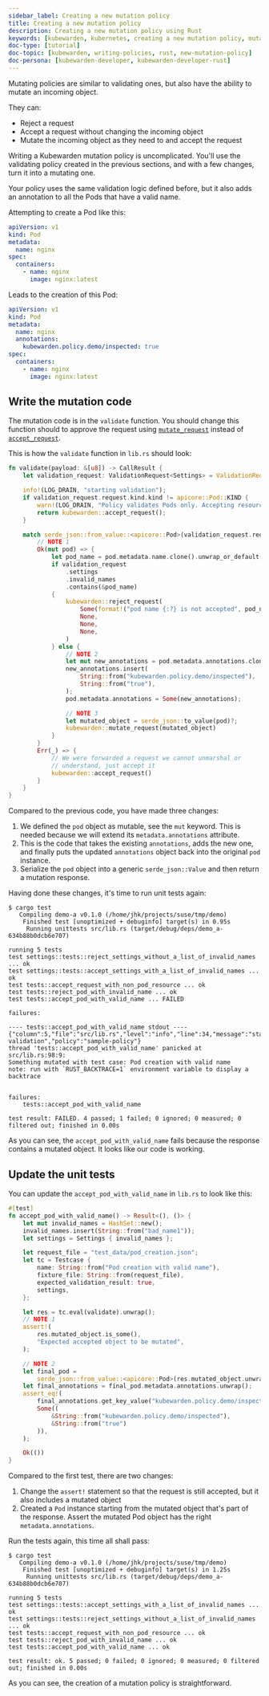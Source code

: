 ```yaml
---
sidebar_label: Creating a new mutation policy
title: Creating a new mutation policy
description: Creating a new mutation policy using Rust
keywords: [kubewarden, kubernetes, creating a new mutation policy, mutation policy, rust]
doc-type: [tutorial]
doc-topic: [kubewarden, writing-policies, rust, new-mutation-policy]
doc-persona: [kubewarden-developer, kubewarden-developer-rust]
---
```


Mutating policies are similar to validating ones,
but also have the ability to mutate an incoming object.

They can:

- Reject a request
- Accept a request without changing the incoming object
- Mutate the incoming object as they need to and accept the request

Writing a Kubewarden mutation policy is uncomplicated.
You'll use the validating policy created in the previous sections,
and with a few changes,
turn it into a mutating one.

Your policy uses the same validation logic defined before,
but it also adds an annotation to all the Pods that have a valid name.

Attempting to create a Pod like this:

```yaml
apiVersion: v1
kind: Pod
metadata:
  name: nginx
spec:
  containers:
    - name: nginx
      image: nginx:latest
```

Leads to the creation of this Pod:

```yaml
apiVersion: v1
kind: Pod
metadata:
  name: nginx
  annotations:
    kubewarden.policy.demo/inspected: true
spec:
  containers:
    - name: nginx
      image: nginx:latest
```

## Write the mutation code

The mutation code is in the `validate` function.
You should change this function should to approve the request using
[`mutate_request`](https://docs.rs/kubewarden-policy-sdk/0.1.0/kubewarden_policy_sdk/fn.mutate_request.html)
instead of
[`accept_request`](https://docs.rs/kubewarden-policy-sdk/0.1.0/kubewarden_policy_sdk/fn.accept_request.html).

This is how the `validate` function in `lib.rs` should look:

```rust showLineNumbers
fn validate(payload: &[u8]) -> CallResult {
    let validation_request: ValidationRequest<Settings> = ValidationRequest::new(payload)?;

    info!(LOG_DRAIN, "starting validation");
    if validation_request.request.kind.kind != apicore::Pod::KIND {
        warn!(LOG_DRAIN, "Policy validates Pods only. Accepting resource"; "kind" => &validation_request.request.kind.kind);
        return kubewarden::accept_request();
    }

    match serde_json::from_value::<apicore::Pod>(validation_request.request.object) {
        // NOTE 1
        Ok(mut pod) => {
            let pod_name = pod.metadata.name.clone().unwrap_or_default();
            if validation_request
                .settings
                .invalid_names
                .contains(&pod_name)
            {
                kubewarden::reject_request(
                    Some(format!("pod name {:?} is not accepted", pod_name)),
                    None,
                    None,
                    None,
                )
            } else {
                // NOTE 2
                let mut new_annotations = pod.metadata.annotations.clone().unwrap_or_default();
                new_annotations.insert(
                    String::from("kubewarden.policy.demo/inspected"),
                    String::from("true"),
                );
                pod.metadata.annotations = Some(new_annotations);

                // NOTE 3
                let mutated_object = serde_json::to_value(pod)?;
                kubewarden::mutate_request(mutated_object)
            }
        }
        Err(_) => {
            // We were forwarded a request we cannot unmarshal or
            // understand, just accept it
            kubewarden::accept_request()
        }
    }
}
```

Compared to the previous code, you have made three changes:

1. We defined the `pod` object as mutable, see the `mut` keyword. This is needed because we will extend its `metadata.annotations` attribute. <!--TODO: How best to describe the use of clone(). -->
2. This is the code that takes the existing `annotations`,
adds the new one, and finally puts the updated `annotations` object back into the original `pod` instance.
3. Serialize the `pod` object into a generic `serde_json::Value` and then return a mutation response.

Having done these changes, it's time to run unit tests again:

```console
$ cargo test
   Compiling demo-a v0.1.0 (/home/jhk/projects/suse/tmp/demo)
    Finished test [unoptimized + debuginfo] target(s) in 0.95s
     Running unittests src/lib.rs (target/debug/deps/demo_a-634b88b0dcb6e707)

running 5 tests
test settings::tests::reject_settings_without_a_list_of_invalid_names ... ok
test settings::tests::accept_settings_with_a_list_of_invalid_names ... ok
test tests::accept_request_with_non_pod_resource ... ok
test tests::reject_pod_with_invalid_name ... ok
test tests::accept_pod_with_valid_name ... FAILED

failures:

---- tests::accept_pod_with_valid_name stdout ----
{"column":5,"file":"src/lib.rs","level":"info","line":34,"message":"starting validation","policy":"sample-policy"}
thread 'tests::accept_pod_with_valid_name' panicked at src/lib.rs:98:9:
Something mutated with test case: Pod creation with valid name
note: run with `RUST_BACKTRACE=1` environment variable to display a backtrace


failures:
    tests::accept_pod_with_valid_name

test result: FAILED. 4 passed; 1 failed; 0 ignored; 0 measured; 0 filtered out; finished in 0.00s
```

As you can see, the `accept_pod_with_valid_name` fails because the response contains a mutated object.
It looks like our code is working.

## Update the unit tests

You can update the `accept_pod_with_valid_name` in `lib.rs` to look like this:

```rust
#[test]
fn accept_pod_with_valid_name() -> Result<(), ()> {
    let mut invalid_names = HashSet::new();
    invalid_names.insert(String::from("bad_name1"));
    let settings = Settings { invalid_names };

    let request_file = "test_data/pod_creation.json";
    let tc = Testcase {
        name: String::from("Pod creation with valid name"),
        fixture_file: String::from(request_file),
        expected_validation_result: true,
        settings,
    };

    let res = tc.eval(validate).unwrap();
    // NOTE 1
    assert!(
        res.mutated_object.is_some(),
        "Expected accepted object to be mutated",
    );

    // NOTE 2
    let final_pod =
        serde_json::from_value::<apicore::Pod>(res.mutated_object.unwrap()).unwrap();
    let final_annotations = final_pod.metadata.annotations.unwrap();
    assert_eq!(
        final_annotations.get_key_value("kubewarden.policy.demo/inspected"),
        Some((
            &String::from("kubewarden.policy.demo/inspected"),
            &String::from("true")
        )),
    );

    Ok(())
}
```

Compared to the first test, there are two changes:

1. Change the `assert!` statement so that the request is still accepted, but it also includes a mutated object
1. Created a `Pod` instance starting from the mutated object that's part of the response.
Assert the mutated Pod object has the right `metadata.annotations`.

Run the tests again, this time all shall pass:

```shell
$ cargo test
   Compiling demo-a v0.1.0 (/home/jhk/projects/suse/tmp/demo)
    Finished test [unoptimized + debuginfo] target(s) in 1.25s
     Running unittests src/lib.rs (target/debug/deps/demo_a-634b88b0dcb6e707)

running 5 tests
test settings::tests::accept_settings_with_a_list_of_invalid_names ... ok
test settings::tests::reject_settings_without_a_list_of_invalid_names ... ok
test tests::accept_request_with_non_pod_resource ... ok
test tests::reject_pod_with_invalid_name ... ok
test tests::accept_pod_with_valid_name ... ok

test result: ok. 5 passed; 0 failed; 0 ignored; 0 measured; 0 filtered out; finished in 0.00s
```

As you can see, the creation of a mutation policy is straightforward.
